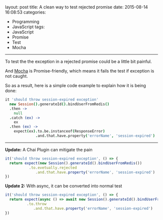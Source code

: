 layout: post
title: A clean way to test rejected promise
date: 2015-08-14 16:08:53
categories:
  - Programming
  - JavaScript
tags:
  - JavaScript
  - Promise
  - Test
  - Mocha
---

To test the the exception in a rejected promise could be a little bit painful.

And [Mocha] is Promise-friendly, which means it fails the test if exception is not caught.

So as a result, here is a simple code example to explain how it is being done:

```coffeescript
it 'should throw session-expired exception'
  new Session().generateId().bindUserFromRedis()
  .then ->
    null
  .catch (ex) ->
    ex
  .then (ex) ->
    expect(ex).to.be.instanceof(ResponseError)
              .and.that.have.property('errorName', 'session-expired')
```
<hr>

**Update:** A Chai Plugin can mitigate the pain

```js
it('should throw session-expired exception', () => {
  return expect(new Session().generateId().bindUserFromRedis())
           .to.evetually.rejected
              .and.that.have.property('errorName', 'session-expired')
})
```

**Update 2:** With async, it can be converted into normal test
```js
it('should throw session-expired exception', () => {
  return expect(async () => await new Session().generateId().bindUserFromRedis())
          .to.throw
             .and.that.have.property('errorName', 'session-expired')
})
```

[Mocha]: https://mochajs.org/
[Chai-As-Promised]: https://github.com/domenic/chai-as-promised
